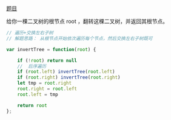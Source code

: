 [题目](https://leetcode.cn/problems/invert-binary-tree/description/)

给你一棵二叉树的根节点 root ，翻转这棵二叉树，并返回其根节点。

```js
// 遍历+交换左右子树
// 解题思路： 从根节点开始依次遍历每个节点，然后交换左右子树既可

var invertTree = function(root) {

    if (!root) return null
    //  后序遍历
    if (root.left) invertTree(root.left)
    if (root.right) invertTree(root.right)
    let tmp = root.right 
    root.right = root.left
    root.left = tmp

    return root
};
```